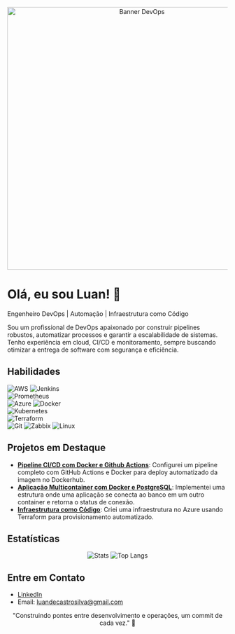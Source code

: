 <p align="center">
  <img src="https://i.imgur.com/ExemploBannerDevOps.jpg" alt="Banner DevOps" width="600"/>
</p>

# Olá, eu sou Luan! 👋  
Engenheiro DevOps | Automação | Infraestrutura como Código  

Sou um profissional de DevOps apaixonado por construir pipelines robustos, automatizar processos e garantir a escalabilidade de sistemas. Tenho experiência em cloud, CI/CD e monitoramento, sempre buscando otimizar a entrega de software com segurança e eficiência.

## Habilidades  
![AWS](https://img.shields.io/badge/AWS-232F3E?style=flat&logo=amazon-aws&logoColor=white)
![Jenkins](https://img.shields.io/badge/Jenkins-D24939?style=flat&logo=jenkins&logoColor=white)  
![Prometheus](https://img.shields.io/badge/Prometheus-E6522C?style=flat&logo=prometheus&logoColor=white)  
![Azure](https://img.shields.io/badge/Azure-0078D4?style=flat&logo=microsoft-azure&logoColor=white)
![Docker](https://img.shields.io/badge/Docker-2496ED?style=flat&logo=docker&logoColor=white)  
![Kubernetes](https://img.shields.io/badge/Kubernetes-326CE5?style=flat&logo=kubernetes&logoColor=white)  
![Terraform](https://img.shields.io/badge/Terraform-623CE4?style=flat&logo=terraform&logoColor=white)  
![Git](https://img.shields.io/badge/Git-F05032?style=flat&logo=git&logoColor=white)
![Zabbix](https://img.shields.io/badge/Zabbix-D8121A?style=flat&logo=zabbix&logoColor=white)
![Linux](https://img.shields.io/badge/Linux-FCC624?style=flat&logo=linux&logoColor=black)

## Projetos em Destaque  
- **[Pipeline CI/CD com Docker e Github Actions](https://github.com/luangitdev/pipeline-ci-cd-simples-docker-github)**: Configurei um pipeline completo com GitHub Actions e Docker para deploy automatizado da imagem no Dockerhub.  
- **[Aplicação Multicontainer com Docker e PostgreSQL](https://github.com/luangitdev/aplicacao-multi-container-com-docker)**: Implementei uma estrutura onde uma aplicação se conecta ao banco em um outro container e retorna o status de conexão.  
- **[Infraestrutura como Código](https://github.com/luangitdev/terraform-azure-instances)**: Criei uma infraestrutura no Azure usando Terraform para provisionamento automatizado.

## Estatísticas  
<p align="center">
  <img src="https://github-readme-stats.vercel.app/api?username=SEU_USUARIO&show_icons=true&theme=dark" alt="Stats"/>
  <img src="https://github-readme-stats.vercel.app/api/top-langs/?username=SEU_USUARIO&layout=compact&theme=dark" alt="Top Langs"/>
</p>

## Entre em Contato  
- [LinkedIn](https://www.linkedin.com/in/luancastrosilva/)  
- Email: luandecastrosilva@gmail.com  

<p align="center">
  "Construindo pontes entre desenvolvimento e operações, um commit de cada vez." 🚀
</p>
